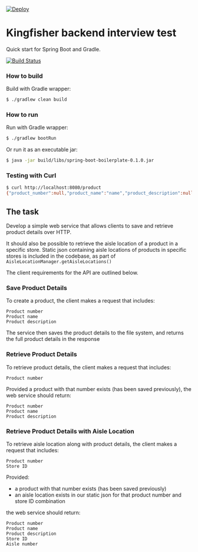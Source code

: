 [![Deploy](https://www.herokucdn.com/deploy/button.svg)](https://heroku.com/deploy)

# Kingfisher backend interview test
 
Quick start for Spring Boot and Gradle.

[![Build Status](https://travis-ci.org/cristiangreco/spring-boot-boilerplate.svg?branch=master)](https://travis-ci.org/cristiangreco/spring-boot-boilerplate)

### How to build

Build with Gradle wrapper:

```sh
$ ./gradlew clean build
```

### How to run

Run with Gradle wrapper:

```sh
$ ./gradlew bootRun
```

Or run it as an executable jar:

```sh
$ java -jar build/libs/spring-boot-boilerplate-0.1.0.jar
```

### Testing with Curl

```sh
$ curl http://localhost:8080/product
{"product_number":null,"product_name":"name","product_description":null}
```


## The task

Develop a simple web service that allows clients to save and retrieve product details over HTTP.

It should also be possible to retrieve the aisle location of a product in a specific store. Static json containing aisle locations of products in specific stores is included in the codebase, as part of `AisleLocationManager.getAisleLocations()`

The client requirements for the API are outlined below.

### Save Product Details

To create a product, the client makes a request that includes:
```
Product number
Product name
Product description
```

The service then saves the product details to the file system, and returns the full product details in the response

### Retrieve Product Details

To retrieve product details, the client makes a request that includes:
```
Product number
```

Provided a product with that number exists (has been saved previously), the web service should return:
```
Product number
Product name
Product description
```


### Retrieve Product Details with Aisle Location

To retrieve aisle location along with product details, the client makes a request that includes:
```
Product number
Store ID
```

Provided:
 - a product with that number exists (has been saved previously)
 - an aisle location exists in our static json for that product number and store ID combination

the web service should return:
```
Product number
Product name
Product description
Store ID
Aisle number
``` 

